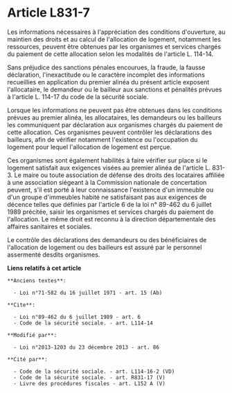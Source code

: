 # Article L831-7

Les informations nécessaires à l'appréciation des conditions d'ouverture, au maintien des droits et au calcul de l'allocation
de logement, notamment les ressources, peuvent être obtenues par les organismes et services chargés du paiement de cette
allocation selon les modalités de l'article L. 114-14. 

Sans préjudice des sanctions pénales encourues, la fraude, la fausse déclaration, l'inexactitude ou le caractère incomplet
des informations recueillies en application du premier alinéa du présent article exposent l'allocataire, le demandeur ou le
bailleur aux sanctions et pénalités prévues à l'article L. 114-17 du code de la sécurité sociale.

Lorsque les informations ne peuvent pas être obtenues dans les conditions prévues au premier alinéa, les allocataires, les
demandeurs ou les bailleurs les communiquent par déclaration aux organismes chargés du paiement de cette allocation. Ces
organismes peuvent contrôler les déclarations des bailleurs, afin de vérifier notamment l'existence ou l'occupation du
logement pour lequel l'allocation de logement est perçue. 

Ces organismes sont également habilités à faire vérifier sur place si le logement satisfait aux exigences visées au premier
alinéa de l'article L. 831-3. Le maire ou toute association de défense des droits des locataires affiliée à une association
siégeant à la Commission nationale de concertation peuvent, s'il est porté à leur connaissance l'existence d'un immeuble ou
d'un groupe d'immeubles habité ne satisfaisant pas aux exigences de décence telles que définies par l'article 6 de la loi n°
89-462 du 6 juillet 1989 précitée, saisir les organismes et services chargés du paiement de l'allocation. Le même droit est
reconnu à la direction départementale des affaires sanitaires et sociales. 

Le contrôle des déclarations des demandeurs ou des bénéficiaires de l'allocation de logement ou des bailleurs est assuré par
le personnel assermenté desdits organismes.

**Liens relatifs à cet article**

	**Anciens textes**:

	  - Loi n°71-582 du 16 juillet 1971 - art. 15 (Ab)

	**Cite**:

	  - Loi n°89-462 du 6 juillet 1989 - art. 6
	  - Code de la sécurité sociale. - art. L114-14

	**Modifié par**:

	  - Loi n°2013-1203 du 23 décembre 2013 - art. 86

	**Cité par**:

	  - Code de la sécurité sociale. - art. L114-16-2 (VD)
	  - Code de la sécurité sociale. - art. R831-17 (V)
	  - Livre des procédures fiscales - art. L152 A (V)
